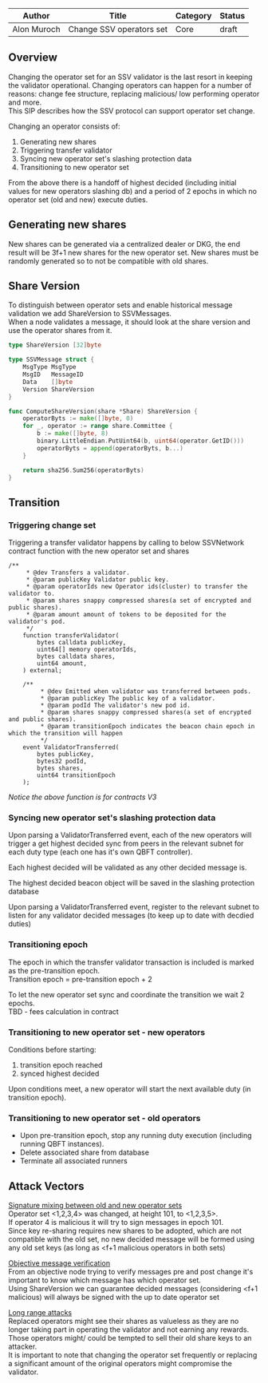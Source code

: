 | Author      | Title                    | Category | Status |
|-------------|--------------------------|----------|--------|
| Alon Muroch | Change SSV operators set | Core     | draft  |


## Overview  
Changing the operator set for an SSV validator is the last resort in keeping the validator operational. Changing operators can happen for a number of reasons: change fee structure, replacing malicious/ low performing operator and more.  
This SIP describes how the SSV protocol can support operator set change.  

Changing an operator consists of:
1) Generating new shares
2) Triggering transfer validator
3) Syncing new operator set's slashing protection data
4) Transitioning to new operator set

From the above there is a handoff of highest decided (including initial values for new operators slashing db) and a period of 2 epochs in which no operator set (old and new) execute duties.

## Generating new shares   
New shares can be generated via a centralized dealer or DKG, the end result will be 3f+1 new shares for the new operator set.
New shares must be randomly generated so to not be compatible with old shares. 

## Share Version
To distinguish between operator sets and enable historical message validation we add ShareVersion to SSVMessages.  
When a node validates a message, it should look at the share version and use the operator shares from it.

```go
type ShareVersion [32]byte

type SSVMessage struct {
    MsgType MsgType
    MsgID   MessageID
    Data    []byte
    Version ShareVersion
}

func ComputeShareVersion(share *Share) ShareVersion {
    operatorByts := make([]byte, 0)
    for _, operator := range share.Committee {
        b := make([]byte, 8)
        binary.LittleEndian.PutUint64(b, uint64(operator.GetID()))
        operatorByts = append(operatorByts, b...)
    }

    return sha256.Sum256(operatorByts)
}

```
## Transition
### Triggering change set
Triggering a transfer validator happens by calling to below SSVNetwork contract function with the new operator set and shares  

```solidity
/**
     * @dev Transfers a validator.
     * @param publicKey Validator public key.
     * @param operatorIds new Operator ids(cluster) to transfer the validator to.
     * @param shares snappy compressed shares(a set of encrypted and public shares).
     * @param amount amount of tokens to be deposited for the validator's pod.
     */
    function transferValidator(
        bytes calldata publicKey,
        uint64[] memory operatorIds,
        bytes calldata shares,
        uint64 amount,
    ) external;

    /**
         * @dev Emitted when validator was transferred between pods.
         * @param publicKey The public key of a validator.
         * @param podId The validator's new pod id.
         * @param shares snappy compressed shares(a set of encrypted and public shares).
         * @param transitionEpoch indicates the beacon chain epoch in which the transition will happen
         */
    event ValidatorTransferred(
        bytes publicKey,
        bytes32 podId,
        bytes shares,
        uint64 transitionEpoch
    );
```
_Notice the above function is for contracts V3_

### Syncing new operator set's slashing protection data 
Upon parsing a ValidatorTransferred event, each of the new operators will trigger a get highest decided sync from peers in the relevant subnet for each duty type (each one has it's own QBFT controller).  

Each highest decided will be validated as any other decided message is.

The highest decided beacon object will be saved in the slashing protection database

Upon parsing a ValidatorTransferred event, register to the relevant subnet to listen for any validator decided messages (to keep up to date with decdied duties)

### Transitioning epoch 
The epoch in which the transfer validator transaction is included is marked as the pre-transition epoch.  
Transition epoch = pre-transition epoch + 2

To let the new operator set sync and coordinate the transition we wait 2 epochs.  
TBD - fees calculation in contract

### Transitioning to new operator set - new operators 
Conditions before starting:
1) transition epoch reached
2) synced highest decided

Upon conditions meet, a new operator will start the next available duty (in transition epoch).

### Transitioning to new operator set - old operators  
* Upon pre-transition epoch, stop any running duty execution (including running QBFT instances).
* Delete associated share from database
* Terminate all associated runners

## Attack Vectors

<u>Signature mixing between old and new operator sets</u>  
Operator set <1,2,3,4> was changed, at height 101, to <1,2,3,5>.  
If operator 4 is malicious it will try to sign messages in epoch 101.  
Since key re-sharing requires new shares to be adopted, which are not compatible with the old set, no new decided message will be formed using any old set keys (as long as <f+1 malicious operators in both sets)

<u>Objective message verification</u>  
From an objective node trying to verify messages pre and post change it's important to know which message has which operator set.  
Using ShareVersion we can guarantee decided messages (considering <f+1 malicious) will always be signed with the up to date operator set

<u>Long range attacks</u>   
Replaced operators might see their shares as valueless as they are no longer taking part in operating the validator and not earning any rewards. Those operators might/ could be tempted to sell their old share keys to an attacker.  
It is important to note that changing the operator set frequently or replacing a significant amount of the original operators might compromise the validator.